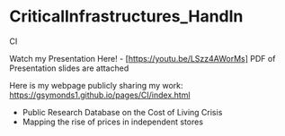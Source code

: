 # CriticalInfrastructures_HandIn

CI

Watch my Presentation Here! - [https://youtu.be/LSzz4AWorMs]
PDF of Presentation slides are attached


Here is my webpage publicly sharing my work: 
https://gsymonds1.github.io/pages/CI/index.html
  - Public Research Database on the Cost of Living Crisis
  - Mapping the rise of prices in independent stores
